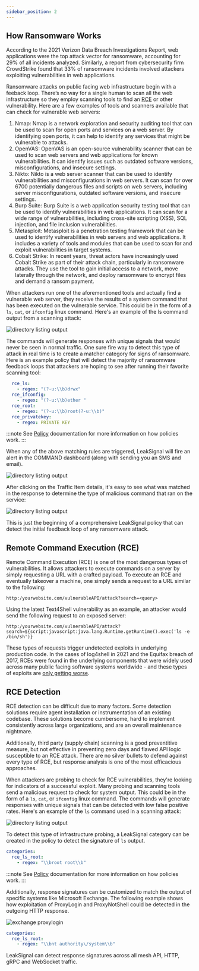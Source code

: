 ```yaml
---
sidebar_position: 2
---
```


## How Ransomware Works

According to the 2021 Verizon Data Breach Investigations Report, web applications were the top attack vector for ransomware, accounting for 29% of all incidents analyzed. Similarly, a report from cybersecurity firm CrowdStrike found that 33% of ransomware incidents involved attackers exploiting vulnerabilities in web applications.

Ransomware attacks on public facing web infrastructure begin with a feeback loop. There’s no way for a single human to scan all the web infrastructure so they employ scanning tools to find an [RCE](/Usecases/Ransomware%20and%20RCEs) or other vulnerability. Here are a few examples of tools and scanners available that can check for vulnerable web servers:

1. Nmap: Nmap is a network exploration and security auditing tool that can be used to scan for open ports and services on a web server. By identifying open ports, it can help to identify any services that might be vulnerable to attacks.
2. OpenVAS: OpenVAS is an open-source vulnerability scanner that can be used to scan web servers and web applications for known vulnerabilities. It can identify issues such as outdated software versions, misconfigurations, and insecure settings.
3. Nikto: Nikto is a web server scanner that can be used to identify vulnerabilities and misconfigurations in web servers. It can scan for over 6700 potentially dangerous files and scripts on web servers, including server misconfigurations, outdated software versions, and insecure settings.
4. Burp Suite: Burp Suite is a web application security testing tool that can be used to identify vulnerabilities in web applications. It can scan for a wide range of vulnerabilities, including cross-site scripting (XSS), SQL injection, and file inclusion vulnerabilities.
5. Metasploit: Metasploit is a penetration testing framework that can be used to identify vulnerabilities in web servers and web applications. It includes a variety of tools and modules that can be used to scan for and exploit vulnerabilities in target systems.
6. Cobalt Strike: In recent years, threat actors have increasingly used Cobalt Strike as part of their attack chain, particularly in ransomware attacks. They use the tool to gain initial access to a network, move laterally through the network, and deploy ransomware to encrypt files and demand a ransom payment.

When attackers run one of the aforementioned tools and actually find a vulnerable web server, they receive the results of a system command that has been executed on the vulnerable service. This could be in the form of a `ls`, `cat`, or `ifconfig` linux command. Here's an example of the ls command output from a scanning attack:

![directory listing output](../../static/img/ls-output.png)

The commands will generate responses with unique signals that would never be seen in normal traffic. One sure fire way to detect this type of attack in real time is to create a matcher category for signs of ransomware. Here is an example policy that will detect the majority of ransomware feedback loops that attackers are hoping to see after running their favorite scanning tool:

```yaml
  rce_ls:
    - regex: "(?-u:\\b)drwx"
  rce_ifconfig:
    - regex: "(?-u:\\b)ether "
  rce_root:
    - regex: "(?-u:\\b)root(?-u:\\b)"
  rce_privatekey:
    - regex: PRIVATE KEY
```

:::note
See [Policy](/Policy) documentation for more information on how policies work.
:::

When any of the above matching rules are triggered, LeakSignal will fire an alert in the COMMAND dashboard (along with sending you an SMS and email).

![directory listing output](../../static/img/ransomware-detected.png)

After clicking on the Traffic Item details, it's easy to see what was matched in the response to determine the type of malicious command that ran on the service:

![directory listing output](../../static/img/ransomware-signals.png)

This is just the beginning of a comprehensive LeakSignal policy that can detect the initial feedback loop of any ransomware attack.

## Remote Command Execution (RCE)

Remote Command Execution (RCE) is one of the most dangerous types of vulnerabilities. It allows attackers to execute commands on a server by simply requesting a URL with a crafted payload. To execute an RCE and eventually takeover a machine, one simply sends a request to a URL similar to the following:

```
http:/yourwebsite.com/vulnerableAPI/attack?search=<query>
```

Using the latest Text4Shell vulnerability as an example, an attacker would send the following request to an exposed server:

```
http:/yourwebsite.com/vulnerableAPI/attack?search=${script:javascript:java.lang.Runtime.getRuntime().exec('ls -e /bin/sh')}
```

These types of requests trigger undetected exploits in underlying production code. In the cases of log4shell in 2021 and the Equifax breach of 2017, RCEs were found in the underlying components that were widely used across many public facing software systems worldwide - and these types of exploits are [only getting worse](https://www.cisa.gov/known-exploited-vulnerabilities-catalog).

## RCE Detection

RCE detection can be difficult due to many factors. Some detection solutions require agent installation or instrumentation of an existing codebase. These solutions become cumbersome, hard to implement consistently across large organizations, and are an overall maintenance nightmare.

Additionally, third party (supply chain) scanning is a good preventitive measure, but not effective in preventing zero days and flawed API logic susceptible to an RCE attack.
There are no silver bullets to defend against every type of RCE, but response analysis is one of the most efficacious approaches.

When attackers are probing to check for RCE vulnerabilities, they're looking for indicators of a successful exploit. Many probing and scanning tools send a malicious request to check for system output. This could be in the form of a `ls`, `cat`, or `ifconfig` linux command. The commands will generate responses with unique signals that can be detected with low false positive rates.
Here's an example of the `ls` command used in a scanning attack:

![directory listing output](../../static/img/ls-output.png)

To detect this type of infrastructure probing, a LeakSignal category can be created in the policy to detect the signature of `ls` output.

```yaml
categories:
  rce_ls_root:
    - regex: "\\broot root\\b"
```

:::note
See [Policy](/Policy) documentation for more information on how policies work.
:::

Additionally, response signatures can be customized to match the output of specific systems like Microsoft Exchange. The following example shows how exploitation of ProxyLogin and ProxyNotShell could be detected in the outgoing HTTP response.

![exchange proxylogin](https://github.com/leaksignal/leaksignal/raw/master/assets/proxylogin-output.png)

```yaml
categories:
  rce_ls_root:
    - regex: "\\bnt authority\/system\\b"
```

LeakSignal can detect response signatures across all mesh API, HTTP, gRPC and WebSocket traffic.